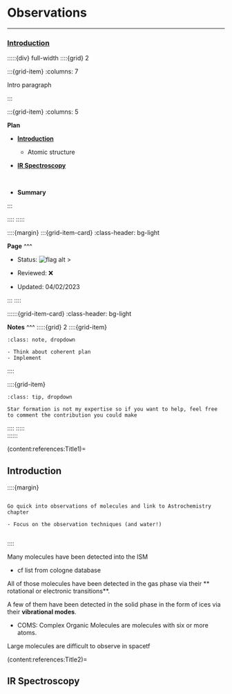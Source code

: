 # Observations

***

<h3> <strong> <u>  Introduction </u></strong> </h3>

:::::{div} full-width
::::{grid} 2

:::{grid-item}
:columns: 7

Intro paragraph

:::

:::{grid-item}
:columns: 5

**Plan**

- [**Introduction**](content:references:Title1) 
    - Atomic structure
    
- [**IR Spectroscopy**](content:references:Title1) 

<br>

- **Summary**

:::

::::
:::::

::::{margin}
:::{grid-item-card}
:class-header: bg-light

**Page**
^^^

- Status: ![flag alt >](../../Docs/Svg_icons/Under_construction.svg)
  
- Reviewed: &#x274C;
       
- Updated: 04/02/2023
   
:::
::::



::::::{grid-item-card}
:class-header: bg-light

**Notes**
^^^
:::::{grid} 2
::::{grid-item}

```{admonition} To Do
:class: note, dropdown

- Think about coherent plan
- Implement

```

::::

::::{grid-item}

```{admonition} Colaboration
:class: tip, dropdown

Star formation is not my expertise so if you want to help, feel free to comment the contribution you could make

```
::::
:::::  
::::::

(content:references:Title1)=
## Introduction

::::{margin}

```{note}

Go quick into observations of molecules and link to Astrochemistry chapter

- Focus on the observation techniques (and water!)


```

::::

Many molecules have been detected into the ISM

- cf list from cologne database 

All of those molecules have been detected in the gas phase via their ** rotational or electronic transitions**.

A few of them have been detected in the solid phase in the form of ices via their **vibrational modes**.

- COMS: Complex Organic Molecules are molecules with six or more atoms.

Large molecules are difficult to observe in spacetf

(content:references:Title2)=
## IR Spectroscopy